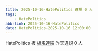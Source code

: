 ```yaml
---
title: 2025-10-16-HatePolitics 違規 0 人
tags:
    - HatePolitics
abbrlink: 2025-10-16-HatePolitics
date: HatePolitics-2025-10-16 12:00:00
---
```

HatePolitics 板 [板規連結](https://www.ptt.cc/bbs/HatePolitics/M.1617115262.A.D60.html)
昨天違規 0 人
